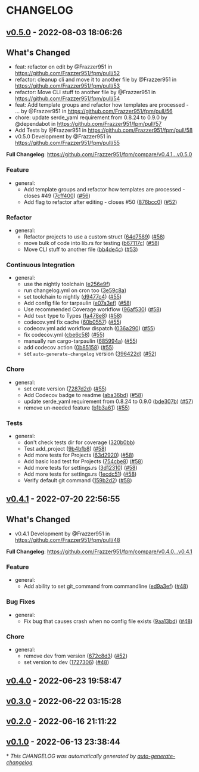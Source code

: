 # CHANGELOG

## [v0.5.0](https://github.com/Frazzer951/fpm/releases/tag/v0.5.0) - 2022-08-03 18:06:26

## What's Changed
* feat: refactor on edit by @Frazzer951 in https://github.com/Frazzer951/fpm/pull/52
* refactor: cleanup cli and move it to another file by @Frazzer951 in https://github.com/Frazzer951/fpm/pull/53
* refactor: Move CLI stuff to another file by @Frazzer951 in https://github.com/Frazzer951/fpm/pull/54
* feat: Add template groups and refactor how templates are processed - … by @Frazzer951 in https://github.com/Frazzer951/fpm/pull/56
* chore: update serde_yaml requirement from 0.8.24 to 0.9.0 by @dependabot in https://github.com/Frazzer951/fpm/pull/57
* Add Tests by @Frazzer951 in https://github.com/Frazzer951/fpm/pull/58
* v0.5.0 Development  by @Frazzer951 in https://github.com/Frazzer951/fpm/pull/55


**Full Changelog**: https://github.com/Frazzer951/fpm/compare/v0.4.1...v0.5.0

### Feature

- general:
  - Add template groups and refactor how templates are processed - closes #49 ([7cff400](https://github.com/Frazzer951/fpm/commit/7cff400b7f820f45b6bd440ffc707e177ba16d5d)) ([#56](https://github.com/Frazzer951/fpm/pull/56))
  - Add flag to refactor after editing - closes #50 ([876bcc0](https://github.com/Frazzer951/fpm/commit/876bcc097f496add1d961fe2c7835b505b92a722)) ([#52](https://github.com/Frazzer951/fpm/pull/52))

### Refactor

- general:
  - Refactor projects to use a custom struct ([64d7589](https://github.com/Frazzer951/fpm/commit/64d7589c90debbf0e7108904219472b69db83149)) ([#58](https://github.com/Frazzer951/fpm/pull/58))
  - move bulk of code into lib.rs for testing ([b67117c](https://github.com/Frazzer951/fpm/commit/b67117c9d7192c87ea517b44bc7f901d56acbf69)) ([#58](https://github.com/Frazzer951/fpm/pull/58))
  - Move CLI stuff to another file ([bb4de4c](https://github.com/Frazzer951/fpm/commit/bb4de4c16814398fda8ae0b9c6bb948a23cf9da1)) ([#53](https://github.com/Frazzer951/fpm/pull/53))

### Continuous Integration

- general:
  - use the nightly toolchain ([e256e9f](https://github.com/Frazzer951/fpm/commit/e256e9fe0ca78328e8b55329aa5aa02113cdaeac))
  - run changelog.yml on cron too ([3e59c8a](https://github.com/Frazzer951/fpm/commit/3e59c8a71b6e5844b058bdbdf6106e7b2aa1ce1b))
  - set toolchain to nightly ([d9477c4](https://github.com/Frazzer951/fpm/commit/d9477c49ec9fbaccc21556395f81792e3f9c0b70)) ([#55](https://github.com/Frazzer951/fpm/pull/55))
  - Add config file for tarpaulin ([e07a3ef](https://github.com/Frazzer951/fpm/commit/e07a3ef3af466d61c0e6c9f0d366724ccc49b950)) ([#58](https://github.com/Frazzer951/fpm/pull/58))
  - Use recommended Coverage workflow ([96af530](https://github.com/Frazzer951/fpm/commit/96af530639420166d00b4c4ba08be26bd008b79b)) ([#58](https://github.com/Frazzer951/fpm/pull/58))
  - Add `test` type to Types ([fa478e8](https://github.com/Frazzer951/fpm/commit/fa478e8f840ecc38cb50d447d728eaee50cdc587)) ([#58](https://github.com/Frazzer951/fpm/pull/58))
  - codecov.yml fix cache ([60b0557](https://github.com/Frazzer951/fpm/commit/60b055793b67cda5c81f012feeee18e5ac0ee980)) ([#55](https://github.com/Frazzer951/fpm/pull/55))
  - codecov.yml add workflow dispatch ([036a290](https://github.com/Frazzer951/fpm/commit/036a2908f6420d14cae46e69cfa2ccafeccd4ff1)) ([#55](https://github.com/Frazzer951/fpm/pull/55))
  - fix codecov.yml ([cbe6c58](https://github.com/Frazzer951/fpm/commit/cbe6c58f148411fd6b43c9c82546733c6159fbdf)) ([#55](https://github.com/Frazzer951/fpm/pull/55))
  - manually run cargo-tarpaulin ([685994a](https://github.com/Frazzer951/fpm/commit/685994ae16f89e7fd2e9398b17abe2c0f8ed3077)) ([#55](https://github.com/Frazzer951/fpm/pull/55))
  - add codecov action ([0b85158](https://github.com/Frazzer951/fpm/commit/0b8515823242382725c8e52ea2644a309c40ff6e)) ([#55](https://github.com/Frazzer951/fpm/pull/55))
  - set `auto-generate-changelog` version ([396422d](https://github.com/Frazzer951/fpm/commit/396422d37b093c49df0566d893e9fca1f1a7712e)) ([#52](https://github.com/Frazzer951/fpm/pull/52))

### Chore

- general:
  - set crate version ([7287d2d](https://github.com/Frazzer951/fpm/commit/7287d2d212f28de976c59795db45463175614f8c)) ([#55](https://github.com/Frazzer951/fpm/pull/55))
  - Add Codecov badge to readme ([aba36bd](https://github.com/Frazzer951/fpm/commit/aba36bd41e22bf9b83c0a3adcce2ad0b6a276d8b)) ([#58](https://github.com/Frazzer951/fpm/pull/58))
  - update serde_yaml requirement from 0.8.24 to 0.9.0 ([bde307b](https://github.com/Frazzer951/fpm/commit/bde307b76cfe6bac22966577a36b64dae64b6e95)) ([#57](https://github.com/Frazzer951/fpm/pull/57))
  - remove un-needed feature ([b1b3a61](https://github.com/Frazzer951/fpm/commit/b1b3a61c9a126121dadd7d9f9ddd4294b54faefa)) ([#55](https://github.com/Frazzer951/fpm/pull/55))

### Tests

- general:
  - don't check tests dir for coverage ([320b0bb](https://github.com/Frazzer951/fpm/commit/320b0bb9d18b795f5776b60538969e5e956b67ad))
  - Test add_project ([9b4bfb8](https://github.com/Frazzer951/fpm/commit/9b4bfb82c0039ffd180cdd8a5a1c8ae8e1d02e39)) ([#58](https://github.com/Frazzer951/fpm/pull/58))
  - Add more tests for Projects ([63d2920](https://github.com/Frazzer951/fpm/commit/63d29208ebb7f67d9f3f30f92bac922fa4d2ee62)) ([#58](https://github.com/Frazzer951/fpm/pull/58))
  - Add basic load test for Projects ([754cbe8](https://github.com/Frazzer951/fpm/commit/754cbe8822ee8f9dc3eed38f7c3b2c73670905bc)) ([#58](https://github.com/Frazzer951/fpm/pull/58))
  - Add more tests for settings.rs ([3d12310](https://github.com/Frazzer951/fpm/commit/3d12310f0019ce1becee44b2dc1d86a531fe5ad6)) ([#58](https://github.com/Frazzer951/fpm/pull/58))
  - Add more tests for settings.rs ([1ecdc51](https://github.com/Frazzer951/fpm/commit/1ecdc510a48f9916f82de769beafeab23f8458c3)) ([#58](https://github.com/Frazzer951/fpm/pull/58))
  - Verify default git command ([159b2d2](https://github.com/Frazzer951/fpm/commit/159b2d20674494b7bb992cf0b4a7d8206ac9f331)) ([#58](https://github.com/Frazzer951/fpm/pull/58))

## [v0.4.1](https://github.com/Frazzer951/fpm/releases/tag/v0.4.1) - 2022-07-20 22:56:55

## What's Changed
* v0.4.1 Development by @Frazzer951 in https://github.com/Frazzer951/fpm/pull/48


**Full Changelog**: https://github.com/Frazzer951/fpm/compare/v0.4.0...v0.4.1

### Feature

- general:
  - Add ability to set git_command from commandline ([ed9a3ef](https://github.com/Frazzer951/fpm/commit/ed9a3ef39ef2dc3533c648b6cdb2377e72a494df)) ([#48](https://github.com/Frazzer951/fpm/pull/48))

### Bug Fixes

- general:
  - Fix bug that causes crash when no config file exists ([9aa13bd](https://github.com/Frazzer951/fpm/commit/9aa13bd592868178a8553078b2078a45ceba0f04)) ([#48](https://github.com/Frazzer951/fpm/pull/48))

### Chore

- general:
  - remove dev from version ([672c8d3](https://github.com/Frazzer951/fpm/commit/672c8d3d25dc5330b5b6b921e6d2a1fbd0a6dc55)) ([#52](https://github.com/Frazzer951/fpm/pull/52))
  - set version to dev ([1727306](https://github.com/Frazzer951/fpm/commit/172730650c16581b4557e7ea61299be4e38564c8)) ([#48](https://github.com/Frazzer951/fpm/pull/48))

## [v0.4.0](https://github.com/Frazzer951/fpm/releases/tag/v0.4.0) - 2022-06-23 19:58:47

## [v0.3.0](https://github.com/Frazzer951/fpm/releases/tag/v0.3.0) - 2022-06-22 03:15:28

## [v0.2.0](https://github.com/Frazzer951/fpm/releases/tag/v0.2.0) - 2022-06-16 21:11:22

## [v0.1.0](https://github.com/Frazzer951/fpm/releases/tag/v0.1.0) - 2022-06-13 23:38:44

\* *This CHANGELOG was automatically generated by [auto-generate-changelog](https://github.com/BobAnkh/auto-generate-changelog)*
